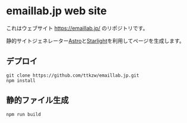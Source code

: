 # emaillab.jp web site

これはウェブサイト https://emaillab.jp/ のリポジトリです。

静的サイトジェネレーター[Astro](https://astro.build/)と[Starlight](https://starlight.astro.build/)を利用してページを生成します。

## デプロイ

```
git clone https://github.com/ttkzw/emaillab.jp.git
npm install
```

## 静的ファイル生成

```
npm run build
```

